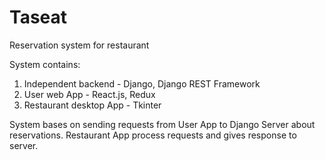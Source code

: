 # Taseat
Reservation system for restaurant 

System contains:
1. Independent backend - Django, Django REST Framework
2. User web App - React.js, Redux
3. Restaurant desktop App - Tkinter

System bases on sending requests from User App to Django Server about reservations.
Restaurant App process requests and gives response to server.
